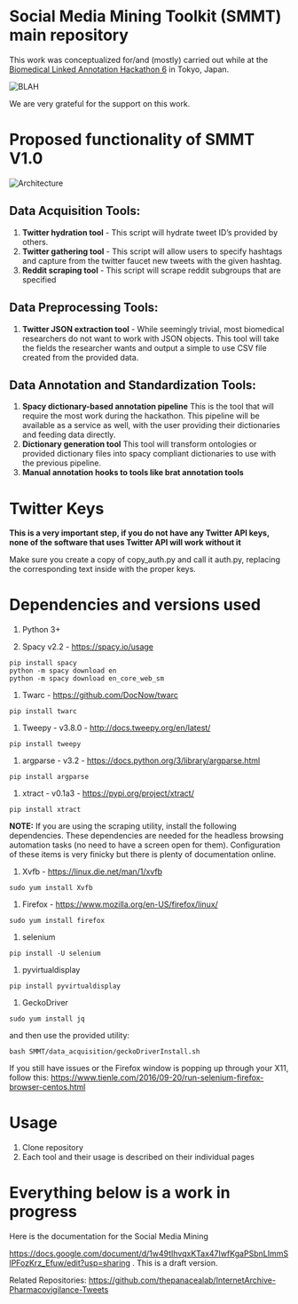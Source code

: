 # Social Media Mining Toolkit (SMMT) main repository

This work was conceptualized for/and (mostly) carried out while at the [Biomedical Linked Annotation Hackathon 6](http://blah6.linkedannotation.org/) in Tokyo, Japan.

![BLAH](http://www.jmbanda.com/blah6.png)

We are very grateful for the support on this work.

# Proposed functionality of SMMT V1.0

![Architecture](http://www.jmbanda.com/SMMT-v1.png)

## Data Acquisition Tools:
1. **Twitter hydration tool** - This script will hydrate tweet ID’s provided by others. 
1. **Twitter gathering tool** - This script will allow users to specify hashtags and capture from the twitter faucet new tweets with the given hashtag.
1. **Reddit scraping tool** - This script will scrape reddit subgroups that are specified


## Data Preprocessing Tools: 
1. **Twitter JSON extraction tool** - While seemingly trivial, most biomedical researchers do not want to work with JSON objects. This tool will take the fields the researcher wants and output a simple to use CSV file created from the provided data. 

## Data Annotation and Standardization Tools: 
1. **Spacy dictionary-based annotation pipeline** This is the tool that will require the most work during the hackathon. This pipeline will be available as a service as well, with the user providing their dictionaries and feeding data directly.  
1. **Dictionary generation tool** This tool will transform ontologies or provided dictionary files into spacy compliant dictionaries to use with the previous pipeline.
1. **Manual annotation hooks to tools like brat annotation tools** 

# Twitter Keys
**This is a very important step, if you do not have any Twitter API keys, none of the software that uses Twitter API will work without it**

Make sure you create a copy of copy_auth.py and call it auth.py, replacing the corresponding text inside with the proper keys.

# Dependencies and versions used

1. Python 3+

1. Spacy v2.2 - https://spacy.io/usage
``` 
pip install spacy 
python -m spacy download en
python -m spacy download en_core_web_sm
```
1. Twarc - https://github.com/DocNow/twarc

` pip install twarc `

1. Tweepy - v3.8.0 - http://docs.tweepy.org/en/latest/

` pip install tweepy `

1. argparse - v3.2 - https://docs.python.org/3/library/argparse.html

` pip install argparse `

1. xtract - v0.1a3 - https://pypi.org/project/xtract/

` pip install xtract `

**NOTE:** If you are using the scraping utility, install the following dependencies. These dependencies are needed for the headless browsing automation tasks (no need to have a screen open for them). Configuration of these items is very finicky but there is plenty of documentation online.

1. Xvfb - https://linux.die.net/man/1/xvfb

` sudo yum install Xvfb `

1. Firefox - https://www.mozilla.org/en-US/firefox/linux/

` sudo yum install firefox `

1. selenium

` pip install -U selenium `

1. pyvirtualdisplay

` pip install pyvirtualdisplay `

1. GeckoDriver

` sudo yum install jq `

and then use the provided utility:

` bash SMMT/data_acquisition/geckoDriverInstall.sh `

If you still have issues or the Firefox window is popping up through your X11, follow this:
https://www.tienle.com/2016/09-20/run-selenium-firefox-browser-centos.html


# Usage

1. Clone repository
1. Each tool and their usage is described on their individual pages 

# Everything below is a work in progress

Here is the documentation for the Social Media Mining

https://docs.google.com/document/d/1w49tIhvqxKTax47IwfKgaPSbnLImmSlPFozKrz_Efuw/edit?usp=sharing  . This is a draft version.

Related Repositories:
https://github.com/thepanacealab/InternetArchive-Pharmacovigilance-Tweets
